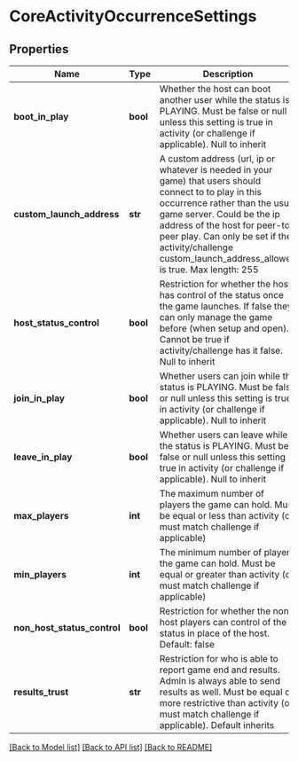 # CoreActivityOccurrenceSettings

## Properties
Name | Type | Description | Notes
------------ | ------------- | ------------- | -------------
**boot_in_play** | **bool** | Whether the host can boot another user while the status is PLAYING. Must be false or null unless this setting is true in activity (or challenge if applicable). Null to inherit | [optional] 
**custom_launch_address** | **str** | A custom address (url, ip or whatever is needed in your game) that users should connect to to play in this occurrence rather than the usual game server. Could be the ip address of the host for peer-to-peer play. Can only be set if the activity/challenge custom_launch_address_allowed is true. Max length: 255 | [optional] 
**host_status_control** | **bool** | Restriction for whether the host has control of the status once the game launches. If false they can only manage the game before (when setup and open). Cannot be true if activity/challenge has it false. Null to inherit | [optional] 
**join_in_play** | **bool** | Whether users can join while the status is PLAYING. Must be false or null unless this setting is true in activity (or challenge if applicable). Null to inherit | [optional] 
**leave_in_play** | **bool** | Whether users can leave while the status is PLAYING. Must be false or null unless this setting is true in activity (or challenge if applicable). Null to inherit | [optional] 
**max_players** | **int** | The maximum number of players the game can hold. Must be equal or less than activity (or must match challenge if applicable) | [optional] 
**min_players** | **int** | The minimum number of players the game can hold. Must be equal or greater than activity (or must match challenge if applicable) | [optional] 
**non_host_status_control** | **bool** | Restriction for whether the non-host players can control of the status in place of the host. Default: false | [optional] 
**results_trust** | **str** | Restriction for who is able to report game end and results. Admin is always able to send results as well. Must be equal or more restrictive than activity (or must match challenge if applicable). Default inherits | [optional] 

[[Back to Model list]](../README.md#documentation-for-models) [[Back to API list]](../README.md#documentation-for-api-endpoints) [[Back to README]](../README.md)


